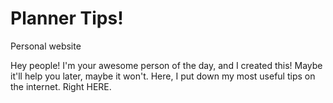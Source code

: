 # Planner Tips!
Personal website

Hey people! I'm your awesome person of the day, and I created this! Maybe it'll help you later, maybe it won't. Here, I put down my most useful tips on the internet. Right HERE. 
